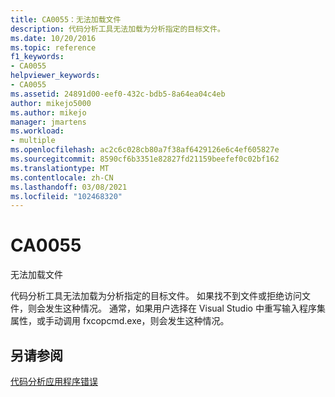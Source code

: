 ```yaml
---
title: CA0055：无法加载文件
description: 代码分析工具无法加载为分析指定的目标文件。
ms.date: 10/20/2016
ms.topic: reference
f1_keywords:
- CA0055
helpviewer_keywords:
- CA0055
ms.assetid: 24891d00-eef0-432c-bdb5-8a64ea04c4eb
author: mikejo5000
ms.author: mikejo
manager: jmartens
ms.workload:
- multiple
ms.openlocfilehash: ac2c6c028cb80a7f38af6429126e6c4ef605827e
ms.sourcegitcommit: 8590cf6b3351e82827fd21159beefef0c02bf162
ms.translationtype: MT
ms.contentlocale: zh-CN
ms.lasthandoff: 03/08/2021
ms.locfileid: "102468320"
---
```

# <a name="ca0055"></a>CA0055

无法加载文件

代码分析工具无法加载为分析指定的目标文件。 如果找不到文件或拒绝访问文件，则会发生这种情况。 通常，如果用户选择在 Visual Studio 中重写输入程序集属性，或手动调用 fxcopcmd.exe，则会发生这种情况。

## <a name="see-also"></a>另请参阅
[代码分析应用程序错误](../code-quality/code-analysis-application-errors.md)
